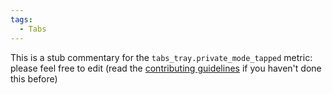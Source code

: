 ```yaml
---
tags:
  - Tabs
---
```


This is a stub commentary for the `tabs_tray.private_mode_tapped` metric: please feel free to edit (read the
[contributing guidelines](https://github.com/mozilla/glean-annotations/blob/main/CONTRIBUTING.md)
if you haven't done this before)
